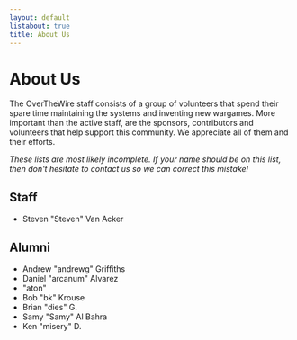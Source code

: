 ```yaml
---
layout: default
listabout: true
title: About Us
---
```


About Us
========

The OverTheWire staff consists of a group of volunteers that spend their
spare time maintaining the systems and inventing new wargames. More
important than the active staff, are the sponsors, contributors and
volunteers that help support this community. We appreciate all of them
and their efforts.

*These lists are most likely incomplete. If your name should be on this
list, then don't hesitate to contact us so we can correct this mistake!*

Staff
------
- Steven "Steven" Van Acker

Alumni
------
- Andrew "andrewg" Griffiths
- Daniel "arcanum" Alvarez
- "aton"
- Bob "bk" Krouse
- Brian "dies" G.
- Samy "Samy" Al Bahra
- Ken "misery" D.

